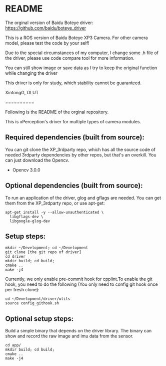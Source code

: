 README
==========

The orginal version of Baidu Boteye driver: https://github.com/baidu/boteye_driver

This is a ROS version of Baidu Boteye XP3 Camera. For other camera model, please test the code by your self!

Due to the special circumstances of my computer, I change some .h file of the driver, please use code compare tool for more information.

You can still show image or save data as I try to keep the original function while changing the driver

This driver is only for study, which stability cannot be guaranteed.

XintongG, DLUT

==========

Following is the README of the orginal repository.

This is xPerception's driver for multiple types of camera modules.

## Required dependencies (built from source): ##
 You can git clone the XP_3rdparty repo, which has all the source code of needed 3rdparty dependencies by other repos, but that's an overkill. You can just download the Opencv.

- Opencv 3.0.0

## Optional dependencies (built from source): ##
 To run an application of the driver, glog and gflags are needed. You can get them from the XP_3rdparty repo, or use apt-get:
  ```
  apt-get install -y --allow-unauthenticated \
    libgflags-dev \
    libgoogle-glog-dev
  ```

## Setup steps: ##
  ```
  mkdir ~/Development; cd ~/Development
  git clone [the git repo of driver]
  cd driver
  mkdir build; cd build;
  cmake ..
  make -j4
  ```

  Currently, we only enable pre-commit hook for cpplint.To enable the git hook, you need to do the following (You only need to config git hook once per fresh clone):
  ```
  cd ~/Development/driver/utils
  source config_githook.sh
  ```

## Optional setup steps: ##
 Build a simple binary that depends on the driver library. The binary can show and record the raw image and imu data from the sensor.
 ```
 cd app/
 mkdir build; cd build;
 cmake ..
 make -j4
 ```
